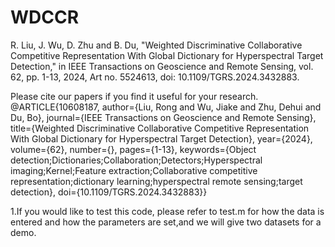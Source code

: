 # WDCCR
R. Liu, J. Wu, D. Zhu and B. Du, "Weighted Discriminative Collaborative Competitive Representation With Global Dictionary for Hyperspectral Target Detection," in IEEE Transactions on Geoscience and Remote Sensing, vol. 62, pp. 1-13, 2024, Art no. 5524613, doi: 10.1109/TGRS.2024.3432883.

Please cite our papers if you find it useful for your research. @ARTICLE{10608187,  author={Liu, Rong and Wu, Jiake and Zhu, Dehui and Du, Bo}, journal={IEEE Transactions on Geoscience and Remote Sensing},   title={Weighted Discriminative Collaborative Competitive Representation With Global Dictionary for Hyperspectral Target Detection},   year={2024},  volume={62},  number={},  pages={1-13},  keywords={Object detection;Dictionaries;Collaboration;Detectors;Hyperspectral imaging;Kernel;Feature extraction;Collaborative competitive representation;dictionary learning;hyperspectral remote sensing;target detection}, doi={10.1109/TGRS.2024.3432883}}

1.If you would like to test this code, please refer to test.m for how the data is entered and how the parameters are set,and we will give two datasets for a demo.

